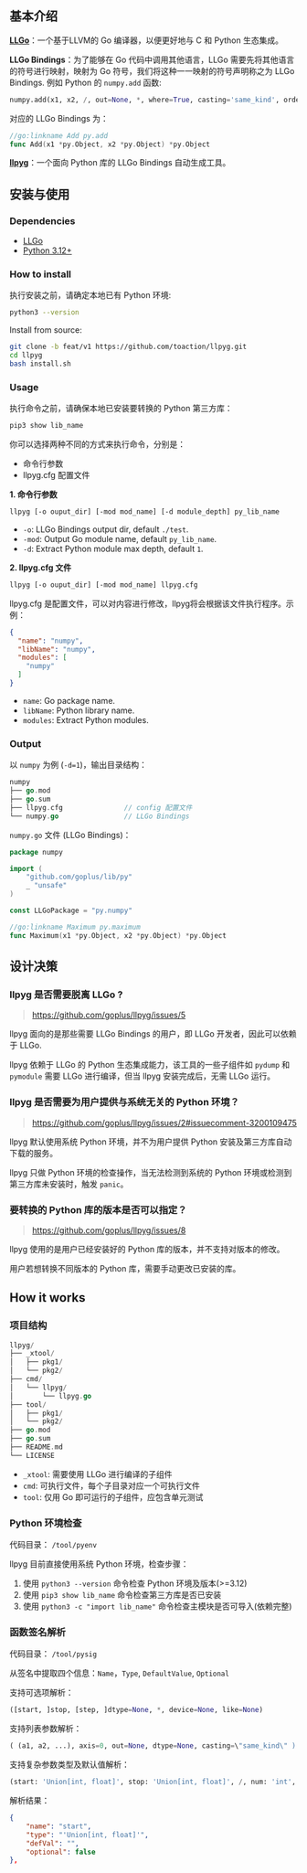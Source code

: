 ## 基本介绍

**[LLGo](https://github.com/goplus/llgo)**：一个基于LLVM的 Go 编译器，以便更好地与 C 和 Python 生态集成。

**LLGo Bindings**：为了能够在 Go 代码中调用其他语言，LLGo 需要先将其他语言的符号进行映射，映射为 Go 符号，我们将这种一一映射的符号声明称之为 LLGo Bindings. 例如 Python 的 `numpy.add` 函数:
```Python
numpy.add(x1, x2, /, out=None, *, where=True, casting='same_kind', order='K', dtype=None, subok=True[, signature, extobj])
```

对应的 LLGo Bindings 为：
```Go
//go:linkname Add py.add
func Add(x1 *py.Object, x2 *py.Object) *py.Object
```

**[llpyg](https://github.com/goplus/llpyg)**：一个面向 Python 库的 LLGo Bindings 自动生成工具。

## 安装与使用

### Dependencies

- [LLGo](https://github.com/goplus/llgo)
- [Python 3.12+](https://www.python.org/)

### How to install

执行安装之前，请确定本地已有 Python 环境:
```bash
python3 --version
```

Install from source:
```bash
git clone -b feat/v1 https://github.com/toaction/llpyg.git
cd llpyg
bash install.sh
```



### Usage

执行命令之前，请确保本地已安装要转换的 Python 第三方库：
```bash
pip3 show lib_name
```
你可以选择两种不同的方式来执行命令，分别是：
- 命令行参数
- llpyg.cfg 配置文件

**1. 命令行参数**

```bash
llpyg [-o ouput_dir] [-mod mod_name] [-d module_depth] py_lib_name
```

- `-o`: LLGo Bindings output dir, default `./test`.
- `-mod`: Output Go module name, default `py_lib_name`.
- `-d`: Extract Python module max depth, default `1`.

**2. llpyg.cfg 文件**

```bash
llpyg [-o ouput_dir] [-mod mod_name] llpyg.cfg
```
llpyg.cfg 是配置文件，可以对内容进行修改，llpyg将会根据该文件执行程序。示例：

```json
{
  "name": "numpy",
  "libName": "numpy",
  "modules": [
    "numpy"
  ]
}
```

- `name`: Go package name.
- `libName`: Python library name.
- `modules`: Extract Python modules.

### Output

以 `numpy` 为例 (`-d=1`)，输出目录结构：

```go
numpy
├── go.mod
├── go.sum
├── llpyg.cfg				// config 配置文件
└── numpy.go				// LLGo Bindings
```

`numpy.go` 文件 (LLGo Bindings)：

```go
package numpy

import (
	"github.com/goplus/lib/py"
	_ "unsafe"
)

const LLGoPackage = "py.numpy"

//go:linkname Maximum py.maximum
func Maximum(x1 *py.Object, x2 *py.Object) *py.Object
```


## 设计决策

### llpyg 是否需要脱离 LLGo ?
> https://github.com/goplus/llpyg/issues/5

llpyg 面向的是那些需要 LLGo Bindings 的用户，即 LLGo 开发者，因此可以依赖于 LLGo.

llpyg 依赖于 LLGo 的 Python 生态集成能力，该工具的一些子组件如 `pydump` 和 `pymodule` 需要 LLGo 进行编译，但当 llpyg 安装完成后，无需 LLGo 运行。

### llpyg 是否需要为用户提供与系统无关的 Python 环境？

> https://github.com/goplus/llpyg/issues/2#issuecomment-3200109475

llpyg 默认使用系统 Python 环境，并不为用户提供 Python 安装及第三方库自动下载的服务。

llpyg 只做 Python 环境的检查操作，当无法检测到系统的 Python 环境或检测到第三方库未安装时，触发 `panic`。

### 要转换的 Python 库的版本是否可以指定？

> https://github.com/goplus/llpyg/issues/8

llpyg 使用的是用户已经安装好的 Python 库的版本，并不支持对版本的修改。

用户若想转换不同版本的 Python 库，需要手动更改已安装的库。


## How it works

### 项目结构

```go
llpyg/
├── _xtool/
│   ├── pkg1/
│   └── pkg2/
├── cmd/
│   └── llpyg/
│       └── llpyg.go		
├── tool/
│   ├── pkg1/
│   └── pkg2/
├── go.mod
├── go.sum
├── README.md
└── LICENSE
```

- `_xtool`: 需要使用 LLGo 进行编译的子组件
- `cmd`: 可执行文件，每个子目录对应一个可执行文件
- `tool`: 仅用 Go 即可运行的子组件，应包含单元测试

### Python 环境检查
代码目录： `/tool/pyenv`

llpyg 目前直接使用系统 Python 环境，检查步骤：

1. 使用 `python3 --version` 命令检查 Python 环境及版本(>=3.12)
2. 使用 `pip3 show lib_name` 命令检查第三方库是否已安装
3. 使用 `python3 -c "import lib_name"` 命令检查主模块是否可导入(依赖完整)


### 函数签名解析
代码目录： `/tool/pysig`

从签名中提取四个信息：`Name`，`Type`, `DefaultValue`, `Optional`

支持可选项解析：
```Python
([start, ]stop, [step, ]dtype=None, *, device=None, like=None)
```
支持列表参数解析：
```Python
( (a1, a2, ...), axis=0, out=None, dtype=None, casting=\"same_kind\" )
```
支持复杂参数类型及默认值解析：
```Python
(start: 'Union[int, float]', stop: 'Union[int, float]', /, num: 'int', *, dtype: 'Optional[Dtype]' = None, device: 'Optional[Device]' = None, endpoint: 'bool' = True) -> 'Array'
```
解析结果：
```json
{
    "name": "start",
    "type": "'Union[int, float]'",
    "defVal": "",
    "optional": false
},
```
















